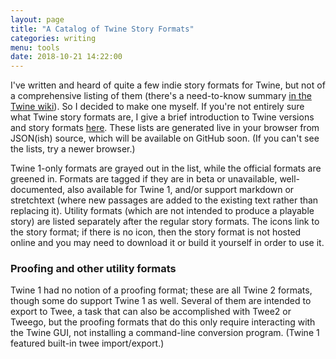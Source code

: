 ```yaml
---
layout: page
title: "A Catalog of Twine Story Formats"
categories: writing
menu: tools
date: 2018-10-21 14:22:00
---
```

I've written and heard of quite a few indie story formats for Twine, but not of a comprehensive listing of them (there's a need-to-know summary [in the Twine wiki](https://twinery.org/wiki/#other_formats)).  So I decided to make one myself.  If you're not entirely sure what Twine story formats are, I give a brief introduction to Twine versions and story formats [here](/tools/twine/).  These lists are generated live in your browser from JSON(ish) source, which will be available on GitHub soon.  (If you can't see the lists, try a newer browser.)

Twine 1-only formats are grayed out in the list, while the official formats are greened in.  Formats are tagged if they are in beta or unavailable, well-documented, also available for Twine 1, and/or support markdown or stretchtext (where new passages are added to the existing text rather than replacing it).  Utility formats (which are not intended to produce a playable story) are listed separately after the regular story formats.  The icons link to the story format; if there is no icon, then the story format is not hosted online and you may need to download it or build it yourself in order to use it.

<ul id="story"></ul>

### Proofing and other utility formats

Twine 1 had no notion of a proofing format; these are all Twine 2 formats, though some do support Twine 1 as well.  Several of them are intended to export to Twee, a task that can also be accomplished with Twee2 or Tweego, but the proofing formats that do this only require interacting with the Twine GUI, not installing a command-line conversion program.  (Twine 1 featured built-in twee import/export.)

<ul id="proofing">
</ul>

<script>

var jsonCat = [
	{
		name: 'Adventures',
		author: 'Longwelwind',
		docs: 'https://longwelwind.github.io/adventures/',
		base: 'https://cdn.rawgit.com/Longwelwind/adventures/master/dist/',
		repo: 'https://github.com/longwelwind/adventures/',
		official: false,
		twine1: false,
		twine2: true,
		proofing: false,
		tags: [],
		description: 'A story format to create RPG stories with health, loot, gold and more. See its <a href=\"https://longwelwind.github.io/adventures/\">documentation</a>',
		extendedDescription: '"allows writers to add RPG elements such as health, items, golds and more to their story"',
		notes: 'Note that rawgit is shutting down, though this particular repository was still being served at the time of writing.'
	},
	{
		name: 'Chapbook',
		author: 'Chris Klimas',
		docs: 'https://klembot.github.io/chapbook/',
		base: 'https://klembot.github.io/chapbook/use/0.0.2/',
		official: false,
		twine1: false,
		twine2: true,
		proofing: false,
		tags: ['markdown','beta'],
		description: '',
		extendedDescription: 'a new format "designed to be easy to work with as an author and generate output that is a pleasure to read by players"'
	},
	{
		name: 'DotGraph',
		author: 'M. C. DeMarco',
		docs: 'http://mcdemarco.net/tools/scree/dotgraph/',
		base: 'https://mcdemarco.net/tools/scree/dotgraph/',
		icon: 'icon.svg',
		repo: 'https://bitbucket.org/mcdemarco/dotgraph',
		official: false,
		twine1: true,
		twine2: true,
		proofing: true,
		tags: [],
		extendedDescription: 'displays a graph of your story, with several options for color-coding, clustering, and labeling nodes; it also detects unreachable nodes and terminal leaves',
		basedOn: ''
	},
	{
		name: 'DotScap',
		author: 'M. C. DeMarco',
		docs: 'http://mcdemarco.net/tools/scree/dotscap/',
		base: 'https://mcdemarco.net/tools/scree/dotscap/',
		icon: 'icon.svg',
		repo: 'https://bitbucket.org/mcdemarco/dotscap',
		official: false,
		twine1: true,
		twine2: true,
		proofing: true,
		tags: [],
		extendedDescription: 'a DotGraph-like format that converts your story into a Scapple mind-map graph and includes a subset of DotGraph\'s rendering options',
		basedOn: 'DotGraph'
	},
	{
		name: 'Dramaturge',
		author: 'Emma G. Kowalski',
		base: 'https://github.com/nixylvarie/twine-dramaturge/blob/master/dist-prebuilt/dramaturge-1.0.0/',
		repo: 'https://github.com/nixylvarie/twine-dramaturge',
		official: false,
		twine1: false,
		twine2: true,
		proofing: false,
		tags: ['stretchtext','beta'],
		description: 'A minimal story format for authors experienced with HTML, CSS, and JavaScript.',
		extendedDescription: 'an unreleased format including dialog boxes, with plans for stretchtext',
		basedOn: 'Snowman',
		notes: 'Recently announced on Reddit: https://www.reddit.com/r/twinegames/comments/9pamei/css_feedback_new_story_format_dramaturge/'
	},
		{
		name: 'enscree',
		author: 'M. C. DeMarco',
		docs: 'http://mcdemarco.net/tools/scree/enscree/',
		base: 'https://mcdemarco.net/tools/scree/enscree/',
		icon: 'icon.svg',
		official: false,
		twine1: false,
		twine2: true,
		proofing: true,
		tags: [],
		extendedDescription: 'exports a Twine 2 story into a MultiMarkdown format used for importing into Scrivener or Scree',
		basedOn: 'entwee'
	},
	{
		name: 'entwee',
		author: 'M. C. DeMarco',
		docs: 'http://mcdemarco.net/tools/entwee/',
		base: 'https://mcdemarco.net/tools/entwee/',
		icon: 'icon.svg',
		license: 'MIT License',
		official: false,
		twine1: false,
		twine2: true,
		proofing: true,
		tags: ['twee'],
		extendedDescription: 'exports a Twine 2 story into the twee plain text format',
		basedOn: 'Entweedle'
	},
	{
		name: 'Entweedle',
		author: 'Michael McCollum',
		docs: 'http://www.maximumverbosity.net/twine/Entweedle/',
		base: 'https://www.maximumverbosity.net/twine/Entweedle/',
		icon: 'icon.svg',
		official: false,
		twine1: false,
		twine2: true,
		proofing: true,
		tags: ['twee'],
		extendedDescription: 'the original twee-ifying story format for Twine 2',
		basedOn: '',
		notes: 'Please note that the online version of Twine 2 requires that you change the "http" in the url shown at the format\'s website to "https" in order to load this format.'
	},
	{
		name: 'Foil',
		author: 'Kevin Groat',
		repo: 'https://github.com/kgroat/twine-foil',
		official: false,
		twine1: false,
		twine2: true,
		proofing: false,
		tags: [],
		extendedDescription: 'similar to Snowman, and undocumented at the moment',
		basedOn: 'Snowman',
		notes: 'There was documentation, but the server seems to be down.'
	},
	{
		name: 'Gately',
		author: 'Furkle Industries',
		official: false,
		twine1: false,
		twine2: true,
		proofing: false,
		tags: ['unavailable'],
		extendedDescription: 'a rumored story format'
	},
	{
		name: 'Harlowe',
		author: 'Leon Arnott',
		docs: 'https://twine2.neocities.org',
		base: 'https://twinery.org/2/story-formats/harlowe-2.1.0/',
		icon: 'icon.svg',
		repo: 'https://bitbucket.org/_L_/harlowe/',
		official: true,
		twine1: false,
		twine2: true,
		proofing: false,
		tags: [],
		description: "The default story format for Twine 2. See its <a href='http://twine2.neocities.org/' target='_blank' rel='noopener noreferrer'>documentation</a>.",
		extendedDescription: 'the default Twine 2 story format, pretty and opinionated'
	},
	{
		name: 'Illume',
		author: 'Michael McCollum',
		docs: 'http://www.maximumverbosity.net/twine/Illume/',
		base: 'https://www.maximumverbosity.net/twine/Illume/',
		icon: 'icon.svg',
		official: false,
		twine1: false,
		twine2: true,
		proofing: true,
		tags: [],
		extendedDescription: 'an "experiment in producing a proofing format for Twine 2 that offers more functionality than a simple text dump"',
		basedOn: '',
		notes: 'Please note that the online version of Twine 2 requires that you change the "http" in the url shown at the format\'s website to "https" in order to load this format.'
	},
	{
		name: 'Jonah',
		author: '',
		docs: 'https://twinery.org/wiki/twine1:reference',
		official: true,
		twine1: true,
		twine2: false,
		proofing: false,
		tags: ['stretchtext'],
		extendedDescription: 'a built-in Twine 1 stretchtext story format'
	},
	{
		name: 'Mirapol',
		author: '',
		base: '',
		repo: 'https://github.com/FuSoftware/Mirapol/',
		official: false,
		twine1: false,
		twine2: true,
		proofing: false,
		tags: [],
		extendedDescription: 'a rumored story format'
	},
	{
		name: 'OldFashioned',
		author: 'Blair MacIntyre',
		repo: 'https://github.com/blairmacintyre/oldfashioned',
		official: false,
		twine1: false,
		twine2: true,
		proofing: false,
		license: 'Simplified BSD License',
		tags: [],
		description: 'An AR extension to the Twine 2 port of the Twine 1 SugarCube story format.  See its <a href=\"http://www.motoslave.net/sugarcube/2/#documentation\" target=\"_blank\">documentation</a>.',
		extendedDescription: 'an experimental "authoring tool for 3D Augmented, Mixed and (eventually) Virtual Reality stories"',
		basedOn: 'SugarCube'
	},
	{
		name: 'Paloma',
		author: 'M. C. DeMarco',
		docs: 'http://mcdemarco.net/tools/scree/paloma/',
		base: 'http://mcdemarco.net/tools/scree/paloma/',
		icon: 'icon.svg',
		repo: 'https://bitbucket.org/mcdemarco/paloma/',
		official: false,
		twine1: true,
		twine2: true,
		proofing: false,
		tags: ['stretchtext','markdown'],
		extendedDescription: 'a Jonah-style stretchtext story format for Twine 1 and 2',
		basedOn: 'Snowman'
	},
	{
		name: 'Paperthin',
		author: 'Chris Klimas',
		base: 'https://twinery.org/2/story-formats/paperthin-1.0.0/',
		icon: 'icon.svg',
		repo: 'https://github.com/klembot/paperthin/',
		official: true,
		twine1: false,
		twine2: true,
		proofing: true,
		tags: [],
		extendedDescription: 'the built-in proofing format for Twine 2',
		basedOn: ''
	},
	{
		name: 'Poof',
		author: 'Chapel',
		base: 'https://twinelab.net/poof/use/',
		icon: 'icon.svg',
		repo: 'https://github.com/ChapelR/poof',
		official: false,
		twine1: false,
		twine2: true,
		proofing: true,
		tags: ['beta'],
		description: 'A proofing format.',
		basedOn: ''
	},
	{
		name: 'PrePub',
		author: 'M. C. DeMarco',
		docs: 'http://mcdemarco.net/tools/scree/prepub/',
		base: 'https://mcdemarco.net/tools/scree/prepub/',
		icon: 'icon.svg',
		repo: 'https://bitbucket.org/mcdemarco/prepub/src/default/',
		official: false,
		twine1: true,
		twine2: true,
		proofing: true,
		tags: ['markdown'],
		extendedDescription: 'converts a Twine 1 or 2 story into a MultiMarkdown format used for generating eBooks',
		basedOn: 'enscree'
	},
	{
		name: 'Protagonist',
		author: 'Massive Danger',
		docs: 'https://github.com/massivedanger/protagonist/blob/master/README.md',
		base: 'https://cdn.rawgit.com/massivedanger/protagonist/master/dist/',
		icon: 'icon.svg',
		repo: 'https://github.com/massivedanger/protagonist',
		license: "ISC",
		official: false,
		twine1: false,
		twine2: true,
		proofing: false,
		tags: ['markdown'],
		extendedDescription: '"A Twine story format with power!"',
		basedOn: 'Snowman',
		notes: 'Note that rawgit is shutting down, though this particular repository was still being served at the time of writing.'
	},
	{
		name: 'Responsive',
		author: '',
		docs: 'https://twinery.org/wiki/twine1:reference',
		official: true,
		twine1: true,
		twine2: false,
		proofing: false,
		tags: [],
		extendedDescription: 'a built-in Twine 1 story format based on Sugarcane that was supposed to be more responsive (in the mobile-first sense)',
		basedOn: 'Sugarcane'
	},
	{
		name: 'Screentastic',
		author: 'Sean Simon',
		base: 'https://github.com/seansimonanimation/Screentastic/blob/master/dist/currentRelease/',
		repo: 'https://github.com/seansimonanimation/Screentastic',
		license: 'MIT License',
		official: false,
		twine1: false,
		twine2: true,
		proofing: false,
		tags: [],
		description: 'A Twine 2 Story Format for creating Interactive Screenplays.'
	},
	{
		name: 'Sisal',
		author: 'Henry Soule',
		repo: 'https://github.com/HarmlessTrouble/codename-Sisal/',
		official: false,
		twine1: true,
		twine2: false,
		proofing: false,
		tags: ['unavailable'],
		extendedDescription: 'a rumored story format',
		notes: 'The twine version is only a guess from what I read in the issue tracker; the codebase is currently empty.'
	},	
	{
		name: 'Snowcat',
		author: 'Michael Ramaker',
		docs: 'https://bitbucket.org/crzybvr69/snowcat/src/default/README.md',
		base: '',
		icon: 'icon.svg',
		repo: 'https://bitbucket.org/crzybvr69/snowcat/',
		official: false,
		twine1: false,
		twine2: true,
		proofing: false,
		tags: [],
		extendedDescription: '"creating a merger of Snowman and Harlowe"',
		basedOn: 'Snowman',
		notes: 'Insert your own abominable joke here.'
	},
	{
		name: 'Snowman',
		author: 'Chris Klimas',
		base: 'https://twinery.org/2/story-formats/snowman-1.3.0/',
		icon: 'icon.svg',
		repo: 'https://github.com/klembot/snowman',
		official: true,
		twine1: true,
		twine2: true,
		proofing: false,
		tags: [],
		extendedDescription: 'a bare-bones built-in Twine 2 story format for those fluent in JavaScript, upon which many indie formats have been based',
		notes: 'The Twine 1 version repo is at https://bitbucket.org/klembot/snowman-1.4/.'
	},
	{
		name: 'Sugarcane',
		author: '',
		docs: 'https://twinery.org/wiki/twine1:reference',
		official: true,
		twine1: true,
		twine2: false,
		proofing: false,
		tags: [],
		extendedDescription: 'a built-in Twine 1 story format that was very popular in its day',
		basedOn: 'TiddlyWiki'
	},
	{
		name: 'SugarCube',
		author: 'Thomas Michael Edwards',
		docs: 'http://www.motoslave.net/sugarcube/2/docs/',
		base: 'https://twinery.org/2/story-formats/sugarcube-2.21.0/',
		icon: 'icon.svg',
		repo: '',
		official: true,
		twine1: true,
		twine2: true,
		proofing: false,
		tags: [],
		extendedDescription: 'the most flexible and powerful story format'
	},
	{
		name: 'Trialogue',
		author: 'Philo van Kemenade',
		icon: 'icon.svg',
		repo: 'https://github.com/phivk/trialogue',
		official: false,
		twine1: false,
		twine2: true,
		proofing: false,
		tags: ['stretchtext'],
		extendedDescription: 'a chat story format based on Paloma'
	},
	{
		name: 'TwineJson',
		author: 'Cauli Tomaz',
		icon: 'icon.svg',
		repo: 'https://github.com/cauli/TwineJson',
		license: 'MIT License',
		official: false,
		twine1: false,
		twine2: true,
		proofing: true,
		tags: [],
		extendedDescription: 'exports a story to JSON, possibly in hierarchical format',
		notes: 'This format was once hosted, but that domain is gone.'
	},
	{
		name: 'TwingeX',
		author: 'Ben (that guy) Winding',
		format: 'twingex.js',
		icon: 'icon.svg',
		repo: 'https://github.com/benwinding/twingex',
		official: false,
		twine1: false,
		twine2: true,
		proofing: true,
		license: 'MIT License',
		tags: [],
		description: "The extremely simple 'twingex' format.",
		extendedDescription: 'a JSON exporter that also has a headless (command-line) option',
		basedOn: 'Entweedle',
		notes: 'Note that this format uses a non-standard filename, and also that the documentation points to RawGit, which is no longer serving this repo.'
	},
	{
		name: 'Twison',
		author: 'Mike Lazer-Walker',
		base: 'https://lazerwalker.com/twison/',
		repo: 'https://github.com/lazerwalker/twison',
		official: false,
		twine1: false,
		twine2: true,
		proofing: true,
		tags: [],
		license: 'MIT License',
		description: 'Export your Twine 2 story as a JSON document',
		extendedDescription: 'another JSON exporter whose goal "is to make it easy to use Twine as a frontend for forms of storytelling that differ from Twine\'s default hypertext output"',
		basedOn: 'Entweedle',
		notes: '"inspired by Entweedle"'
	},
	{
		name: 'Twize',
		author: 'Derek Timm-Brock',
		repo: 'https://bitbucket.org/derektb/twize/',
		official: false,
		twine1: false,
		twine2: true,
		proofing: false,
		license: 'MIT License',
		tags: ['stretchtext'],
		description: 'An opinionated Twine storyformat designed for making Wizard Town-style interactive comics',
		extendedDescription: '"an opinionated Twine StoryFormat designed for building and displaying interactive comics"'
	},
	{
		name: 'Wasteland',
		author: 'Jessica Paoli',
		repo: 'https://bitbucket.org/skullface/wasteland/',
		official: false,
		twine1: true,
		twine2: false,
		proofing: false,
		tags: [],
		extendedDescription: '"a semantic Twine [1] Story Format focused on readability"'
	}
];

//This is not the recommended approach for processing the data; I just wanted a quick conversion.

document.onload = jsonCat.forEach(function(item) {
	var target = (item.proofing ? "#proofing" : "#story");
	
	var stuff = document.createElement("li");
	if ((item.twine1 && !item.twine2))
		stuff.classList.add("gray");
	else if (item.official)
		stuff.classList.add("green");
	
	//this also serves as the "bullet"
	var image = document.createElement("a");
	image.classList.add("svg");
	if (item.base) {
		image.setAttribute("href",item.base + (item.format ? item.format : "format.js"));
		if (item.icon)
			image.setAttribute("style","background-image: url('" + item.base + item.icon + "')");
	}
	stuff.appendChild(image);
		
	var link = document.createElement("a");
	link.innerHTML = item.name;
	if (item.docs || item.repo)
		link.setAttribute("href",item.docs ? item.docs : item.repo);
	stuff.appendChild(link);

	if (item.author) {
		var author = document.createElement("i");
		author.innerHTML = " by " + item.author;
		stuff.appendChild(author);
	}

	var tagSpan;
	item.tags.forEach(function(tag) {
		tagSpan = document.createElement("span");
		tagSpan.classList.add("tag");
		tagSpan.innerHTML = tag;
		stuff.appendChild(tagSpan);
	});
	
	if (item.docs) {
		tagSpan = document.createElement("span");
		tagSpan.classList.add("tag");
		tagSpan.innerHTML = "docs";
		stuff.appendChild(tagSpan);
	}
	
	if (item.twine1 && item.twine2) {
		tagSpan = document.createElement("span");
		tagSpan.classList.add("tag");
		tagSpan.innerHTML = "1&2";
		stuff.appendChild(tagSpan);
	}

	stuff.appendChild(document.createElement("br"));

	var desc = document.createElement("span");
	desc.innerHTML = " " + (item.extendedDescription ? item.extendedDescription : item.description);
	stuff.appendChild(desc);
	
	document.querySelector(target).appendChild(stuff);
});
</script>
